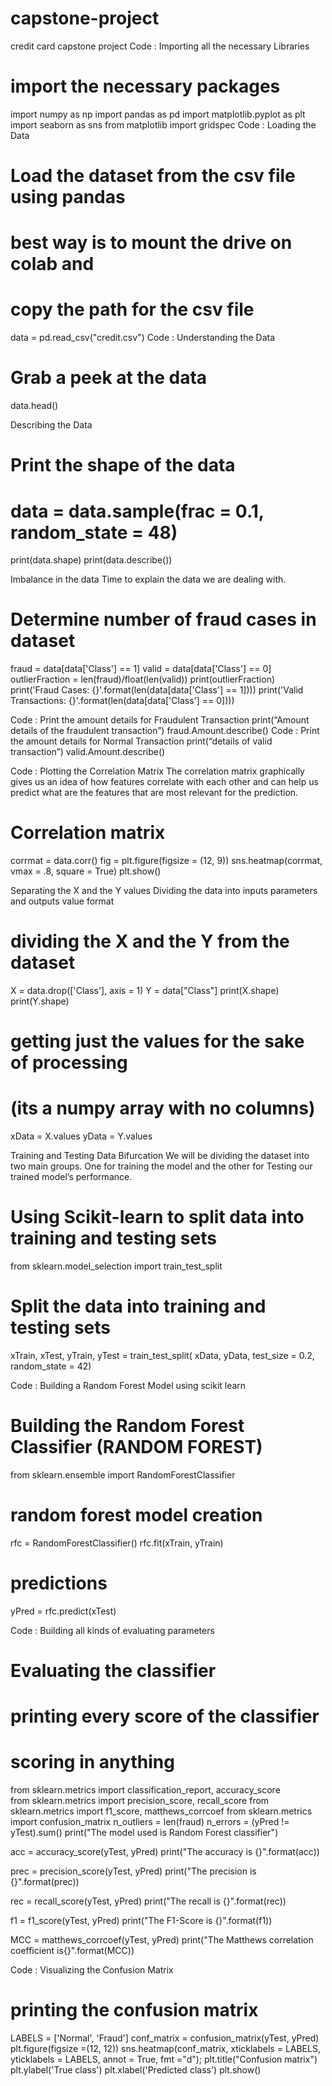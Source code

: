 # capstone-project
credit card capstone project
Code : Importing all the necessary Libraries
# import the necessary packages 
import numpy as np 
import pandas as pd 
import matplotlib.pyplot as plt 
import seaborn as sns 
from matplotlib import gridspec 
Code : Loading the Data
# Load the dataset from the csv file using pandas 
# best way is to mount the drive on colab and  
# copy the path for the csv file 
data = pd.read_csv("credit.csv") 
Code : Understanding the Data
# Grab a peek at the data 
data.head() 

Describing the Data
# Print the shape of the data 
# data = data.sample(frac = 0.1, random_state = 48) 
print(data.shape) 
print(data.describe()) 

Imbalance in the data
Time to explain the data we are dealing with.
# Determine number of fraud cases in dataset 
fraud = data[data['Class'] == 1] 
valid = data[data['Class'] == 0] 
outlierFraction = len(fraud)/float(len(valid)) 
print(outlierFraction) 
print('Fraud Cases: {}'.format(len(data[data['Class'] == 1]))) 
print('Valid Transactions: {}'.format(len(data[data['Class'] == 0]))) 

Code : Print the amount details for Fraudulent Transaction
print(“Amount details of the fraudulent transaction”) 
fraud.Amount.describe() 
Code : Print the amount details for Normal Transaction
print(“details of valid transaction”) 
valid.Amount.describe() 


Code : Plotting the Correlation Matrix
The correlation matrix graphically gives us an idea of how features correlate with each other and can help us predict what are the features that are most relevant for the prediction.
# Correlation matrix 
corrmat = data.corr() 
fig = plt.figure(figsize = (12, 9)) 
sns.heatmap(corrmat, vmax = .8, square = True) 
plt.show() 



Separating the X and the Y values
Dividing the data into inputs parameters and outputs value format
# dividing the X and the Y from the dataset 
X = data.drop(['Class'], axis = 1) 
Y = data["Class"] 
print(X.shape) 
print(Y.shape) 
# getting just the values for the sake of processing  
# (its a numpy array with no columns) 
xData = X.values 
yData = Y.values 


Training and Testing Data Bifurcation
We will be dividing the dataset into two main groups. One for training the model and the other for Testing our trained model’s performance.
# Using Scikit-learn to split data into training and testing sets 
from sklearn.model_selection import train_test_split 
# Split the data into training and testing sets 
xTrain, xTest, yTrain, yTest = train_test_split( 
        xData, yData, test_size = 0.2, random_state = 42) 


Code : Building a Random Forest Model using scikit learn
# Building the Random Forest Classifier (RANDOM FOREST) 
from sklearn.ensemble import RandomForestClassifier 
# random forest model creation 
rfc = RandomForestClassifier() 
rfc.fit(xTrain, yTrain) 
# predictions 
yPred = rfc.predict(xTest) 

Code : Building all kinds of evaluating parameters
# Evaluating the classifier 
# printing every score of the classifier 
# scoring in anything 
from sklearn.metrics import classification_report, accuracy_score  
from sklearn.metrics import precision_score, recall_score 
from sklearn.metrics import f1_score, matthews_corrcoef 
from sklearn.metrics import confusion_matrix 
n_outliers = len(fraud) 
n_errors = (yPred != yTest).sum() 
print("The model used is Random Forest classifier") 
  
acc = accuracy_score(yTest, yPred) 
print("The accuracy is {}".format(acc)) 
  
prec = precision_score(yTest, yPred) 
print("The precision is {}".format(prec)) 
  
rec = recall_score(yTest, yPred) 
print("The recall is {}".format(rec)) 
  
f1 = f1_score(yTest, yPred) 
print("The F1-Score is {}".format(f1)) 
  
MCC = matthews_corrcoef(yTest, yPred) 
print("The Matthews correlation coefficient is{}".format(MCC)) 



Code : Visualizing the Confusion Matrix
# printing the confusion matrix 
LABELS = ['Normal', 'Fraud'] 
conf_matrix = confusion_matrix(yTest, yPred) 
plt.figure(figsize =(12, 12)) 
sns.heatmap(conf_matrix, xticklabels = LABELS,  
            yticklabels = LABELS, annot = True, fmt ="d"); 
plt.title("Confusion matrix") 
plt.ylabel('True class') 
plt.xlabel('Predicted class') 
plt.show() 


